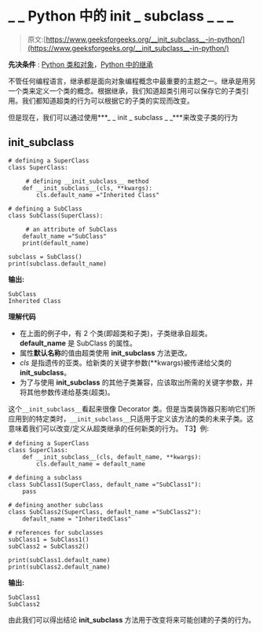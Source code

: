 # _ _ Python 中的 init _ subclass _ _ _

> 原文:[https://www.geeksforgeeks.org/__init_subclass__-in-python/](https://www.geeksforgeeks.org/__init_subclass__-in-python/)

**先决条件** : [Python 类和对象](https://www.geeksforgeeks.org/python-classes-and-objects/)，[Python 中的继承](https://www.geeksforgeeks.org/inheritance-in-python/)

不管任何编程语言，继承都是面向对象编程概念中最重要的主题之一。继承是用另一个类来定义一个类的概念。根据继承，我们知道超类引用可以保存它的子类引用。我们都知道超类的行为可以根据它的子类的实现而改变。

但是现在，我们可以通过使用***_ _ init _ subclass _ _***来改变子类的行为

## __init_subclass__

```
# defining a SuperClass
class SuperClass:

     # defining __init_subclass__ method
    def __init_subclass__(cls, **kwargs):
        cls.default_name ="Inherited Class"

# defining a SubClass
class SubClass(SuperClass):

     # an attribute of SubClass
    default_name ="SubClass" 
    print(default_name)

subclass = SubClass()
print(subclass.default_name)
```

**输出:**

```
SubClass
Inherited Class

```

**理解代码**

*   在上面的例子中，有 2 个类(即超类和子类)，子类继承自超类。 **default_name** 是 SubClass 的属性。
*   属性**默认名称**的值由超类使用 **__init_subclass__** 方法更改。
*   *cls* 是指遗传的亚类。给新类的关键字参数(**kwargs)被传递给父类的 __init_subclass__。
*   为了与使用 __init_subclass__ 的其他子类兼容，应该取出所需的关键字参数，并将其他参数传递给基类(超类)。

这个`__init_subclass__`看起来很像 Decorator 类。但是当类装饰器只影响它们所应用到的特定类时，`__init_subclass__`只适用于定义该方法的类的未来子类。这意味着我们可以改变/定义从超类继承的任何新类的行为。
T3】例:

```
# defining a SuperClass
class SuperClass:
    def __init_subclass__(cls, default_name, **kwargs):
        cls.default_name = default_name

# defining a subclass
class SubClass1(SuperClass, default_name ="SubClass1"):
    pass

# defining another subclass
class SubClass2(SuperClass, default_name ="SubClass2"):
    default_name = "InheritedClass"

# references for subclasses
subClass1 = SubClass1()
subClass2 = SubClass2()

print(subClass1.default_name)
print(subClass2.default_name)
```

**输出:**

```
SubClass1
SubClass2

```

由此我们可以得出结论 __init_subclass__ 方法用于改变将来可能创建的子类的行为。